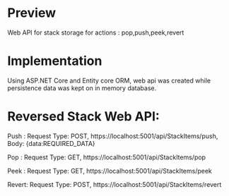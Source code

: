 # Preview
Web API for stack storage for actions : pop,push,peek,revert

# Implementation
Using ASP.NET Core and Entity core ORM, web api was created while persistence data was kept on in memory database.

# Reversed Stack Web API:

Push : Request Type: POST, https://localhost:5001/api/StackItems/push, Body: {data:REQUIRED_DATA}

Pop : Request Type: GET, https://localhost:5001/api/StackItems/pop

Peek : Request Type: GET, https://localhost:5001/api/StackItems/peek

Revert: Request Type: POST, https://localhost:5001/api/StackItems/revert

